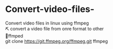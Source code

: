 # Convert-video-files-
Convert video files in linux using  ffmpeg <br>
:pick: convert a video file from onre format to other <br>
:toolbox:ffmped <br>
git clone https://git.ffmpeg.org/ffmpeg.git ffmpeg
